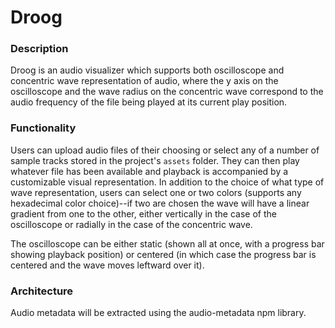 # Droog

### Description

Droog is an audio visualizer which supports both oscilloscope and concentric wave representation of audio, where the y axis on the oscilloscope and the wave radius on the concentric wave correspond to the audio frequency of the file being played at its current play position.

### Functionality

Users can upload audio files of their choosing or select any of a number of sample tracks stored in the project's `assets` folder. They can then play whatever file has been available and playback is accompanied by a customizable visual representation. In addition to the choice of what type of wave representation, users can select one or two colors (supports any hexadecimal color choice)--if two are chosen the wave will have a linear gradient from one to the other, either vertically in the case of the oscilloscope or radially in the case of the concentric wave.

The oscilloscope can be either static (shown all at once, with a progress bar showing playback position) or centered (in which case the progress bar is centered and the wave moves leftward over it).

### Architecture

Audio metadata will be extracted using the audio-metadata npm library.
